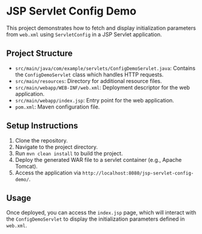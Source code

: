 # JSP Servlet Config Demo

This project demonstrates how to fetch and display initialization parameters from `web.xml` using `ServletConfig` in a JSP Servlet application.

## Project Structure

- `src/main/java/com/example/servlets/ConfigDemoServlet.java`: Contains the `ConfigDemoServlet` class which handles HTTP requests.
- `src/main/resources`: Directory for additional resource files.
- `src/main/webapp/WEB-INF/web.xml`: Deployment descriptor for the web application.
- `src/main/webapp/index.jsp`: Entry point for the web application.
- `pom.xml`: Maven configuration file.

## Setup Instructions

1. Clone the repository.
2. Navigate to the project directory.
3. Run `mvn clean install` to build the project.
4. Deploy the generated WAR file to a servlet container (e.g., Apache Tomcat).
5. Access the application via `http://localhost:8080/jsp-servlet-config-demo/`.

## Usage

Once deployed, you can access the `index.jsp` page, which will interact with the `ConfigDemoServlet` to display the initialization parameters defined in `web.xml`.
